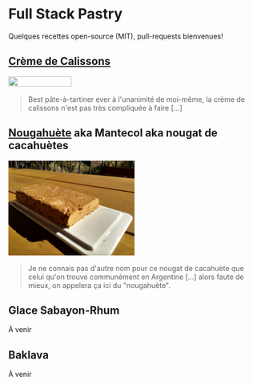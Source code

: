 # Full Stack Pastry

Quelques recettes open-source (MIT), pull-requests bienvenues!

## [Crème de Calissons](./Crème%20de%20Calissons)

<img src="./Crème%20de%20Calissons/images/creme-calisson.jpg" width=50% height=50%>

> Best pâte-à-tartiner ever à l'unanimité de moi-même, la crème de calissons n'est pas très compliquée à faire [...]

## [Nougahuète](./Nougahuète) aka Mantecol aka nougat de cacahuètes

<img src="Nougahuète/nougahuète.jpg" width=50% height=50%>

> Je ne connais pas d'autre nom pour ce nougat de cacahuète que celui qu'on trouve communément en Argentine [...] alors faute de mieux, on appelera ça ici du "nougahuète".

## Glace Sabayon-Rhum

À venir

## Baklava

À venir
